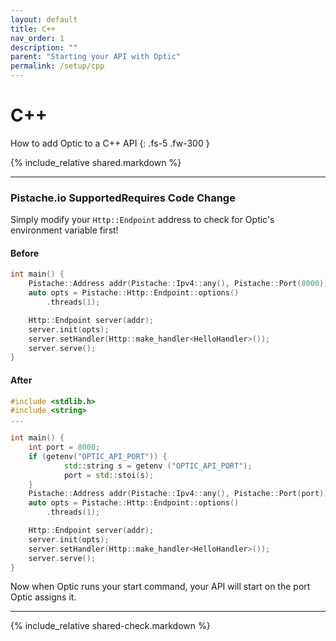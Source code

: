 ```yaml
---
layout: default
title: C++
nav_order: 1
description: ""
parent: "Starting your API with Optic"
permalink: /setup/cpp
---
```


# C++

How to add Optic to a C++ API
{: .fs-5 .fw-300 }

{% include_relative shared.markdown %}

---

### Pistache.io <span class="label label-green">Supported</span><span class="label label-yellow">Requires Code Change</span>

Simply modify your `Http::Endpoint` address to check for Optic's environment variable first!

#### Before
```cpp
int main() {
    Pistache::Address addr(Pistache::Ipv4::any(), Pistache::Port(8000));
    auto opts = Pistache::Http::Endpoint::options()
        .threads(1);

    Http::Endpoint server(addr);
    server.init(opts);
    server.setHandler(Http::make_handler<HelloHandler>());
    server.serve();
}
```

#### After
```cpp
#include <stdlib.h>
#include <string>
...

int main() {
    int port = 8000;
    if (getenv("OPTIC_API_PORT")) {
            std::string s = getenv ("OPTIC_API_PORT");
            port = std::stoi(s);
    }
    Pistache::Address addr(Pistache::Ipv4::any(), Pistache::Port(port));
    auto opts = Pistache::Http::Endpoint::options()
        .threads(1);

    Http::Endpoint server(addr);
    server.init(opts);
    server.setHandler(Http::make_handler<HelloHandler>());
    server.serve();
}
```

Now when Optic runs your start command, your API will start on the port Optic assigns it.


---

{% include_relative shared-check.markdown %}
